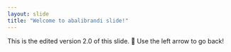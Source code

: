 ```yaml
---
layout: slide
title: "Welcome to abalibrandi slide!"
---
```

This is the edited version 2.0 of this slide. :tada:
Use the left arrow to go back!
